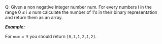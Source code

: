 Q: Given a non negative integer number num. For every numbers i in the range 0 ≤ i ≤ num calculate the number of 1's in their binary representation and return them as an array.

***Example:***

For `num = 5` you should return `[0,1,1,2,1,2]`.
